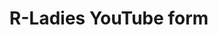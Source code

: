---
type: redirect
redirect: https://airtable.com/appYZfZPK2OP6Itf6/pagT8EPZilp0rc9NY/form
title: "R-Ladies YouTube form"
---